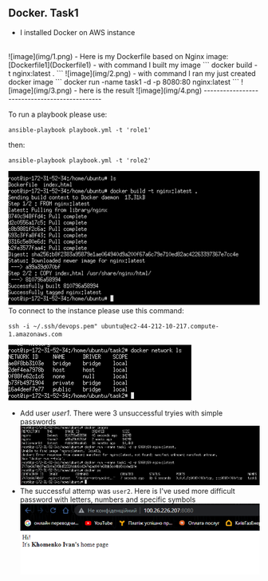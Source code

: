 Docker. Task1 
----------------------------------------------
- I installed Docker on AWS instance
</br>
![image](img/1.png)
- Here is my Dockerfile based on Nginx image: [Dockerfile1](Dockerfile1)
- with command I built my image
```
docker build -t nginx:latest .
```
![image](img/2.png)
- with command I ran my just created docker image
```
docker run -name task1 -d -p 8080:80 nginx:latest 
```
![image](img/3.png)
- here is the result 
![image](img/4.png)
----------------------------------------------

To run a playbook please use:
```
ansible-playbook playbook.yml -t 'role1'
```
then: 
```
ansible-playbook playbook.yml -t 'role2'
```
![image](img/2.png)
<br>
To connect to the instance please use this command:
```
ssh -i ~/.ssh/devops.pem" ubuntu@ec2-44-212-10-217.compute-1.amazonaws.com
```
![image](img/5.png)
<br>
- Add user <i>user1</i>. There were 3 unsuccessful tryies with simple passwords
![image](img/3.png)
- The successful attemp was `user2`. Here is I've used more difficult password with letters, numbers and specific symbols
![image](img/4.png)
